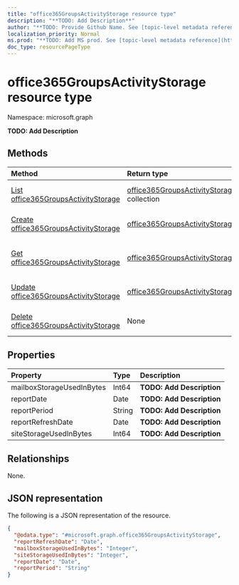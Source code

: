 ```yaml
---
title: "office365GroupsActivityStorage resource type"
description: "**TODO: Add Description**"
author: "**TODO: Provide Github Name. See [topic-level metadata reference](https://msgo.azurewebsites.net/add/document/guidelines/metadata.html#topic-level-metadata)**"
localization_priority: Normal
ms.prod: "**TODO: Add MS prod. See [topic-level metadata reference](https://msgo.azurewebsites.net/add/document/guidelines/metadata.html#topic-level-metadata)**"
doc_type: resourcePageType
---
```


# office365GroupsActivityStorage resource type

Namespace: microsoft.graph

**TODO: Add Description**

## Methods
|Method|Return type|Description|
|:---|:---|:---|
|[List office365GroupsActivityStorage](../api/office365groupsactivitystorage-list.md)|[office365GroupsActivityStorage](../resources/office365groupsactivitystorage.md) collection|Get a list of the [office365GroupsActivityStorage](../resources/office365groupsactivitystorage.md) objects and their properties.|
|[Create office365GroupsActivityStorage](../api/office365groupsactivitystorage-create.md)|[office365GroupsActivityStorage](../resources/office365groupsactivitystorage.md)|Create a new [office365GroupsActivityStorage](../resources/office365groupsactivitystorage.md) object.|
|[Get office365GroupsActivityStorage](../api/office365groupsactivitystorage-get.md)|[office365GroupsActivityStorage](../resources/office365groupsactivitystorage.md)|Read the properties and relationships of an [office365GroupsActivityStorage](../resources/office365groupsactivitystorage.md) object.|
|[Update office365GroupsActivityStorage](../api/office365groupsactivitystorage-update.md)|[office365GroupsActivityStorage](../resources/office365groupsactivitystorage.md)|Update the properties of an [office365GroupsActivityStorage](../resources/office365groupsactivitystorage.md) object.|
|[Delete office365GroupsActivityStorage](../api/office365groupsactivitystorage-delete.md)|None|Deletes an [office365GroupsActivityStorage](../resources/office365groupsactivitystorage.md) object.|

## Properties
|Property|Type|Description|
|:---|:---|:---|
|mailboxStorageUsedInBytes|Int64|**TODO: Add Description**|
|reportDate|Date|**TODO: Add Description**|
|reportPeriod|String|**TODO: Add Description**|
|reportRefreshDate|Date|**TODO: Add Description**|
|siteStorageUsedInBytes|Int64|**TODO: Add Description**|

## Relationships
None.

## JSON representation
The following is a JSON representation of the resource.
<!-- {
  "blockType": "resource",
  "keyProperty": "id",
  "@odata.type": "microsoft.graph.office365GroupsActivityStorage",
  "baseType": "",
  "openType": false
}
-->
``` json
{
  "@odata.type": "#microsoft.graph.office365GroupsActivityStorage",
  "reportRefreshDate": "Date",
  "mailboxStorageUsedInBytes": "Integer",
  "siteStorageUsedInBytes": "Integer",
  "reportDate": "Date",
  "reportPeriod": "String"
}
```

